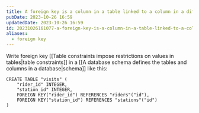 ```yaml
---
title: A foreign key is a column in a table linked to a column in a different table
pubDate: 2023-10-26 16:59
updatedDate: 2023-10-26 16:59
id: 20231026161077-a-foreign-key-is-a-column-in-a-table-linked-to-a-column-in-a-different-table
aliases:
  - foreign key
---
```

Write foreign key [[Table constraints impose restrictions on values in tables|table constraints]] in a [[A database schema defines the tables and columns in a database|schema]] like this:
```sqlite
CREATE TABLE "visits" (
	"rider_id" INTEGER,
	"station_id" INTEGER,
	FOREIGN KEY("rider_id") REFERENCES "riders"("id"),
	FOREIGN KEY("station_id") REFERENCES "stations"("id")
)
```
